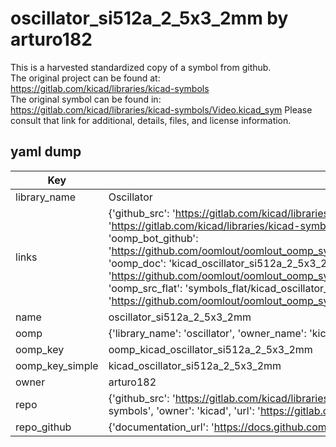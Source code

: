 # oscillator_si512a_2_5x3_2mm by arturo182  
This is a harvested standardized copy of a symbol from github.  
The original project can be found at:  
https://gitlab.com/kicad/libraries/kicad-symbols  
The original symbol can be found in:
https://gitlab.com/kicad/libraries/kicad-symbols/Video.kicad_sym
Please consult that link for additional, details, files, and license information.  
## yaml dump  
| Key | Value |  
| --- | --- |  
| library_name | Oscillator |  
| links | {'github_src': 'https://gitlab.com/kicad/libraries/kicad-symbols/Video.kicad_sym', 'github_src_repo': 'https://gitlab.com/kicad/libraries/kicad-symbols', 'oomp_bot': 'kicad_oscillator_si512a_2_5x3_2mm/working', 'oomp_bot_github': 'https://github.com/oomlout/oomlout_oomp_symbol_bot/tree/main/kicad_oscillator_si512a_2_5x3_2mm/working', 'oomp_doc': 'kicad_oscillator_si512a_2_5x3_2mm/working', 'oomp_doc_github': 'https://github.com/oomlout/oomlout_oomp_symbol_doc/tree/main/kicad_oscillator_si512a_2_5x3_2mm/working', 'oomp_src_flat': 'symbols_flat/kicad_oscillator_si512a_2_5x3_2mm/working', 'oomp_src_flat_github': 'https://github.com/oomlout/oomlout_oomp_symbol_src/tree/main/kicad_oscillator_si512a_2_5x3_2mm/working'} |  
| name | oscillator_si512a_2_5x3_2mm |  
| oomp | {'library_name': 'oscillator', 'owner_name': 'kicad', 'symbol_name': 'oscillator_si512a_2_5x3_2mm'} |  
| oomp_key | oomp_kicad_oscillator_si512a_2_5x3_2mm |  
| oomp_key_simple | kicad_oscillator_si512a_2_5x3_2mm |  
| owner | arturo182 |  
| repo | {'github_src': 'https://gitlab.com/kicad/libraries/kicad-symbols/Video.kicad_sym', 'name': 'libraries/kicad-symbols', 'owner': 'kicad', 'url': 'https://gitlab.com/kicad/libraries/kicad-symbols'} |  
| repo_github | {'documentation_url': 'https://docs.github.com/rest/repos/repos#get-a-repository', 'message': 'Not Found'} |  


